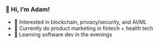 ### 👋 Hi, I’m Adam!
- 👀 Interested in blockchain, privacy/security, and AI/ML
- 🚀 Currently do product marketing in fintech + health tech
- 🌱 Learning software dev in the evenings

<!---
mindofadam/mindofadam is a ✨ special ✨ repository because its `README.md` (this file) appears on your GitHub profile.
You can click the Preview link to take a look at your changes.
--->
